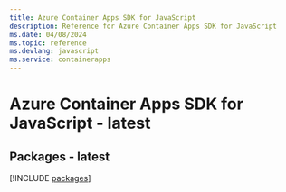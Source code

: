 ```yaml
---
title: Azure Container Apps SDK for JavaScript
description: Reference for Azure Container Apps SDK for JavaScript
ms.date: 04/08/2024
ms.topic: reference
ms.devlang: javascript
ms.service: containerapps
---
```

# Azure Container Apps SDK for JavaScript - latest
## Packages - latest
[!INCLUDE [packages](container-apps-index.md)]